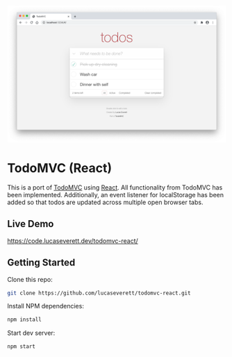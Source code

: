 <div style="text-align:center"><img src ="preview.png" /></div>

# TodoMVC (React)

This is a port of [TodoMVC](http://todomvc.com/) using [React](https://reactjs.org/). All functionality from TodoMVC has been implemented. Additionally, an event listener for localStorage has been added so that todos are updated across multiple open browser tabs.

## Live Demo

https://code.lucaseverett.dev/todomvc-react/

## Getting Started

Clone this repo:

```sh
git clone https://github.com/lucaseverett/todomvc-react.git
```

Install NPM dependencies:

```sh
npm install
```

Start dev server:

```sh
npm start
```
